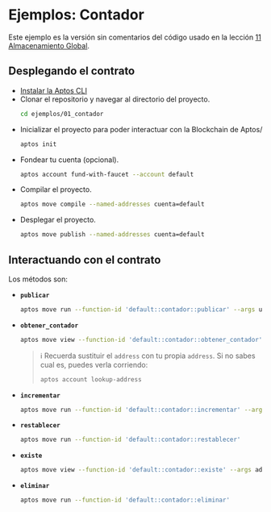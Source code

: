 # Ejemplos: Contador

Este ejemplo es la versión sin comentarios del código usado en la lección [11 Almacenamiento Global](https://github.com/Zona-Tres/aptos-first-steps/tree/master/tutoriales/11_almacenamiento_global).

## Desplegando el contrato

* [Instalar la Aptos CLI](https://github.com/Zona-Tres/aptos-first-steps/)
* Clonar el repositorio y navegar al directorio del proyecto.
    ```sh
    cd ejemplos/01_contador
    ```
* Inicializar el proyecto para poder interactuar con la Blockchain de Aptos/
    ```sh
    aptos init
    ```
* Fondear tu cuenta (opcional).
    ```sh
    aptos account fund-with-faucet --account default
    ```
* Compilar el proyecto.
    ```sh
    aptos move compile --named-addresses cuenta=default
    ```
* Desplegar el proyecto.
    ```sh
    aptos move publish --named-addresses cuenta=default
    ```

## Interactuando con el contrato

Los métodos son:

* **`publicar`**
    ```sh
    aptos move run --function-id 'default::contador::publicar' --args u64:1
    ```
* **`obtener_contador`**
    ```sh
    aptos move view --function-id 'default::contador::obtener_contador' --args address:0x9ec76cffd7571d19a3abfe8f9721484eb7309fa55bd99722c60f94f5d70c2119
    ```

    > :information_source: Recuerda sustituir el `address` con tu propia `address`. Si no sabes cual es, puedes verla corriendo:
    >```sh
    >aptos account lookup-address
    >```
* **`incrementar`**
    ```sh
    aptos move run --function-id 'default::contador::incrementar' --args address:<tu_direccion>
    ```
* **`restablecer`**
    ```sh
    aptos move run --function-id 'default::contador::restablecer'
    ```
* **`existe`**
    ```sh
    aptos move view --function-id 'default::contador::existe' --args address:<tu_direccion>
    ```
* **`eliminar`**
    ```sh
    aptos move run --function-id 'default::contador::eliminar'
    ```